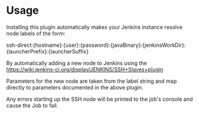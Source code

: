 Usage
=====

Installing this plugin automatically makes your Jenkins instance
resolve node labels of the form:

ssh-direct:{hostname}:{user}:{password}:{javaBinary}:{jenkinsWorkDir}:{launcherPrefix}:{launcherSuffix}

By automatically adding a new node to Jenkins using the
https://wiki.jenkins-ci.org/display/JENKINS/SSH+Slaves+plugin

Parameters for the new node are taken from the label string and
map directly to parameters documented in the above plugin.

Any errors starting up the SSH node will be printed to the job's
console and cause the Job to fail.
